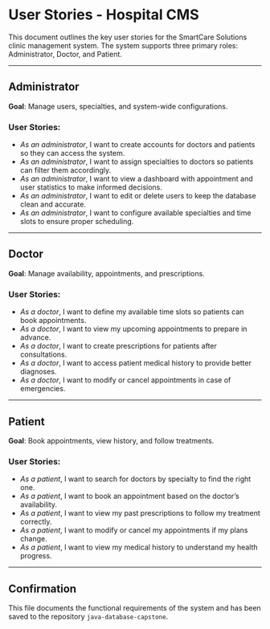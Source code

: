 # User Stories - Hospital CMS

This document outlines the key user stories for the SmartCare Solutions clinic management system. The system supports three primary roles: Administrator, Doctor, and Patient.

---

## Administrator

**Goal**: Manage users, specialties, and system-wide configurations.

### User Stories:
- *As an administrator*, I want to create accounts for doctors and patients so they can access the system.
- *As an administrator*, I want to assign specialties to doctors so patients can filter them accordingly.
- *As an administrator*, I want to view a dashboard with appointment and user statistics to make informed decisions.
- *As an administrator*, I want to edit or delete users to keep the database clean and accurate.
- *As an administrator*, I want to configure available specialties and time slots to ensure proper scheduling.

---

##  Doctor

**Goal**: Manage availability, appointments, and prescriptions.

### User Stories:
- *As a doctor*, I want to define my available time slots so patients can book appointments.
- *As a doctor*, I want to view my upcoming appointments to prepare in advance.
- *As a doctor*, I want to create prescriptions for patients after consultations.
- *As a doctor*, I want to access patient medical history to provide better diagnoses.
- *As a doctor*, I want to modify or cancel appointments in case of emergencies.

---

##  Patient

**Goal**: Book appointments, view history, and follow treatments.

### User Stories:
- *As a patient*, I want to search for doctors by specialty to find the right one.
- *As a patient*, I want to book an appointment based on the doctor’s availability.
- *As a patient*, I want to view my past prescriptions to follow my treatment correctly.
- *As a patient*, I want to modify or cancel my appointments if my plans change.
- *As a patient*, I want to view my medical history to understand my health progress.

---

##  Confirmation

This file documents the functional requirements of the system and has been saved to the repository `java-database-capstone`.

